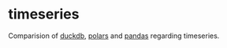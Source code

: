 # timeseries

Comparision of [duckdb](https://duckdb.org/), [polars](https://pola.rs/) and [pandas](https://pandas.pydata.org/) regarding timeseries.